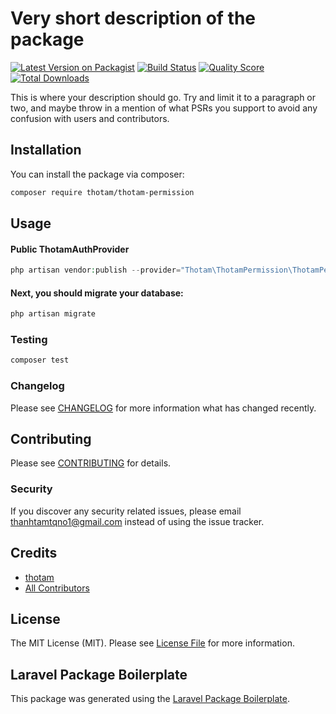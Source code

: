 # Very short description of the package

[![Latest Version on Packagist](https://img.shields.io/packagist/v/thotam/thotam-permission.svg?style=flat-square)](https://packagist.org/packages/thotam/thotam-permission)
[![Build Status](https://img.shields.io/travis/thotam/thotam-permission/master.svg?style=flat-square)](https://travis-ci.org/thotam/thotam-permission)
[![Quality Score](https://img.shields.io/scrutinizer/g/thotam/thotam-permission.svg?style=flat-square)](https://scrutinizer-ci.com/g/thotam/thotam-permission)
[![Total Downloads](https://img.shields.io/packagist/dt/thotam/thotam-permission.svg?style=flat-square)](https://packagist.org/packages/thotam/thotam-permission)

This is where your description should go. Try and limit it to a paragraph or two, and maybe throw in a mention of what PSRs you support to avoid any confusion with users and contributors.

## Installation

You can install the package via composer:

```bash
composer require thotam/thotam-permission
```

## Usage

#### Public ThotamAuthProvider

```php
php artisan vendor:publish --provider="Thotam\ThotamPermission\ThotamPermissionServiceProvider"
```

#### Next, you should migrate your database:

```php
php artisan migrate
```

### Testing

```bash
composer test
```

### Changelog

Please see [CHANGELOG](CHANGELOG.md) for more information what has changed recently.

## Contributing

Please see [CONTRIBUTING](CONTRIBUTING.md) for details.

### Security

If you discover any security related issues, please email thanhtamtqno1@gmail.com instead of using the issue tracker.

## Credits

-   [thotam](https://github.com/thotam)
-   [All Contributors](../../contributors)

## License

The MIT License (MIT). Please see [License File](LICENSE.md) for more information.

## Laravel Package Boilerplate

This package was generated using the [Laravel Package Boilerplate](https://laravelpackageboilerplate.com).
